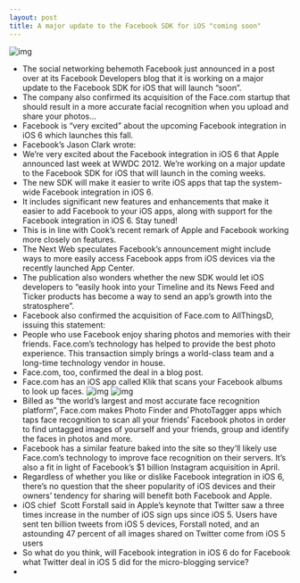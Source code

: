```yaml
---
layout: post
title: A major update to the Facebook SDK for iOS "coming soon"
---
```

![img](http://media.idownloadblog.com/wp-content/uploads/2012/06/iOS-6-twitter-facebook-siri.jpg)
* The social networking behemoth Facebook just announced in a post over at its Facebook Developers blog that it is working on a major update to the Facebook SDK for iOS that will launch “soon”.
* The company also confirmed its acquisition of the Face.com startup that should result in a more accurate facial recognition when you upload and share your photos…
* Facebook is “very excited” about the upcoming Facebook integration in iOS 6 which launches this fall.
* Facebook’s Jason Clark wrote:
* We’re very excited about the Facebook integration in iOS 6 that Apple announced last week at WWDC 2012. We’re working on a major update to the Facebook SDK for iOS that will launch in the coming weeks.
* The new SDK will make it easier to write iOS apps that tap the system-wide Facebook integration in iOS 6.
* It includes significant new features and enhancements that make it easier to add Facebook to your iOS apps, along with support for the Facebook integration in iOS 6. Stay tuned!
* This is in line with Cook’s recent remark of Apple and Facebook working more closely on features.
* The Next Web speculates Facebook’s announcement might include ways to more easily access Facebook apps from iOS devices via the recently launched App Center.
* The publication also wonders whether the new SDK would let iOS developers to “easily hook into your Timeline and its News Feed and Ticker products has become a way to send an app’s growth into the stratosphere”.
* Facebook also confirmed the acquisition of Face.com to AllThingsD, issuing this statement:
* People who use Facebook enjoy sharing photos and memories with their friends. Face.com’s technology has helped to provide the best photo experience. This transaction simply brings a world-class team and a long-time technology vendor in house.
* Face.com, too, confirmed the deal in a blog post.
* Face.com has an iOS app called Klik that scans your Facebook albums to look up faces.
![img](http://media.idownloadblog.com/wp-content/uploads/2012/06/Klik-for-iOS-iPhone-screenshot-001.jpg)
![img](http://media.idownloadblog.com/wp-content/uploads/2012/06/Klik-for-iOS-iPhone-screenshot-002.jpg)
* Billed as “the world’s largest and most accurate face recognition platform”, Face.com makes Photo Finder and PhotoTagger apps which taps face recognition to scan all your friends’ Facebook photos in order to find untagged images of yourself and your friends, group and identify the faces in photos and more.
* Facebook has a similar feature baked into the site so they’ll likely use Face.com’s technology to improve face recognition on their servers. It’s also a fit in light of Facebook’s $1 billion Instagram acquisition in April.
* Regardless of whether you like or dislike Facebook integration in iOS 6, there’s no question that the sheer popularity of iOS devices and their owners’ tendency for sharing will benefit both Facebook and Apple.
* iOS chief  Scott Forstall said in Apple’s keynote that Twitter saw a three times increase in the number of iOS sign ups since iOS 5. Users have sent ten billion tweets from iOS 5 devices, Forstall noted, and an astounding 47 percent of all images shared on Twitter come from iOS 5 users
* So what do you think, will Facebook integration in iOS 6 do for Facebook what Twitter deal in iOS 5 did for the micro-blogging service?
*  

